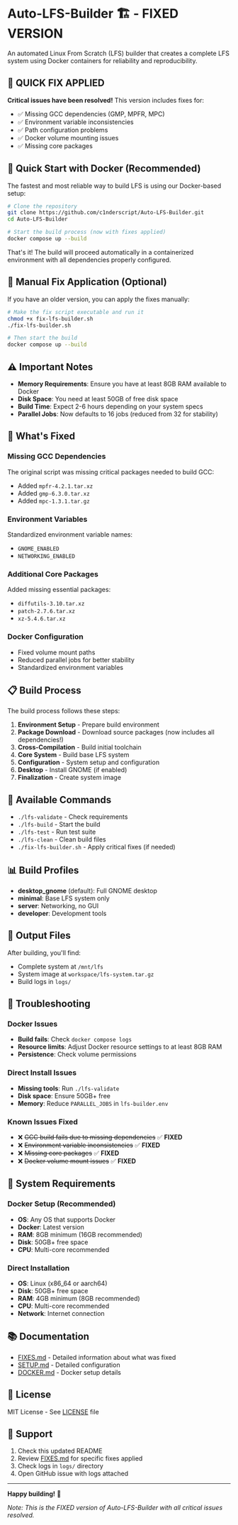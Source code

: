 # Auto-LFS-Builder 🏗️ - FIXED VERSION

An automated Linux From Scratch (LFS) builder that creates a complete LFS system using Docker containers for reliability and reproducibility.

## 🚀 QUICK FIX APPLIED

**Critical issues have been resolved!** This version includes fixes for:
- ✅ Missing GCC dependencies (GMP, MPFR, MPC)
- ✅ Environment variable inconsistencies  
- ✅ Path configuration problems
- ✅ Docker volume mounting issues
- ✅ Missing core packages

## 🐳 Quick Start with Docker (Recommended)

The fastest and most reliable way to build LFS is using our Docker-based setup:

```bash
# Clone the repository
git clone https://github.com/c1nderscript/Auto-LFS-Builder.git
cd Auto-LFS-Builder

# Start the build process (now with fixes applied)
docker compose up --build
```

That's it! The build will proceed automatically in a containerized environment with all dependencies properly configured.

## 🔧 Manual Fix Application (Optional)

If you have an older version, you can apply the fixes manually:

```bash
# Make the fix script executable and run it
chmod +x fix-lfs-builder.sh
./fix-lfs-builder.sh

# Then start the build
docker compose up --build
```

## ⚠️ Important Notes

- **Memory Requirements**: Ensure you have at least 8GB RAM available to Docker
- **Disk Space**: You need at least 50GB of free disk space
- **Build Time**: Expect 2-6 hours depending on your system specs
- **Parallel Jobs**: Now defaults to 16 jobs (reduced from 32 for stability)

## 🎯 What's Fixed

### Missing GCC Dependencies
The original script was missing critical packages needed to build GCC:
- Added `mpfr-4.2.1.tar.xz`
- Added `gmp-6.3.0.tar.xz`  
- Added `mpc-1.3.1.tar.gz`

### Environment Variables
Standardized environment variable names:
- `GNOME_ENABLED`
- `NETWORKING_ENABLED`

### Additional Core Packages
Added missing essential packages:
- `diffutils-3.10.tar.xz`
- `patch-2.7.6.tar.xz`
- `xz-5.4.6.tar.xz`

### Docker Configuration
- Fixed volume mount paths
- Reduced parallel jobs for better stability
- Standardized environment variables

## 📋 Build Process

The build process follows these steps:

1. **Environment Setup** - Prepare build environment
2. **Package Download** - Download source packages (now includes all dependencies!)
3. **Cross-Compilation** - Build initial toolchain
4. **Core System** - Build base LFS system
5. **Configuration** - System setup and configuration
6. **Desktop** - Install GNOME (if enabled)
7. **Finalization** - Create system image

## 🔧 Available Commands

- `./lfs-validate` - Check requirements
- `./lfs-build` - Start the build
- `./lfs-test` - Run test suite
- `./lfs-clean` - Clean build files
- `./fix-lfs-builder.sh` - Apply critical fixes (if needed)

## 📊 Build Profiles

- **desktop_gnome** (default): Full GNOME desktop
- **minimal**: Base LFS system only
- **server**: Networking, no GUI
- **developer**: Development tools

## 📝 Output Files

After building, you'll find:
- Complete system at `/mnt/lfs`
- System image at `workspace/lfs-system.tar.gz`
- Build logs in `logs/`

## 🐛 Troubleshooting

### Docker Issues
- **Build fails**: Check `docker compose logs`
- **Resource limits**: Adjust Docker resource settings to at least 8GB RAM
- **Persistence**: Check volume permissions

### Direct Install Issues
- **Missing tools**: Run `./lfs-validate`
- **Disk space**: Ensure 50GB+ free
- **Memory**: Reduce `PARALLEL_JOBS` in `lfs-builder.env`

### Known Issues Fixed
- ❌ ~~GCC build fails due to missing dependencies~~ ✅ **FIXED**
- ❌ ~~Environment variable inconsistencies~~ ✅ **FIXED**
- ❌ ~~Missing core packages~~ ✅ **FIXED**
- ❌ ~~Docker volume mount issues~~ ✅ **FIXED**

## 🚀 System Requirements

### Docker Setup (Recommended)
- **OS**: Any OS that supports Docker
- **Docker**: Latest version
- **RAM**: 8GB minimum (16GB recommended)
- **Disk**: 50GB+ free space
- **CPU**: Multi-core recommended

### Direct Installation
- **OS**: Linux (x86_64 or aarch64)
- **Disk**: 50GB+ free space
- **RAM**: 4GB minimum (8GB recommended)
- **CPU**: Multi-core recommended
- **Network**: Internet connection

## 📚 Documentation

- [FIXES.md](FIXES.md) - Detailed information about what was fixed
- [SETUP.md](SETUP.md) - Detailed configuration
- [DOCKER.md](DOCKER.md) - Docker setup details

## 📄 License

MIT License - See [LICENSE](LICENSE) file

## 🤝 Support

1. Check this updated README
2. Review [FIXES.md](FIXES.md) for specific fixes applied
3. Check logs in `logs/` directory
4. Open GitHub issue with logs attached

---

**Happy building!** 🎉

*Note: This is the FIXED version of Auto-LFS-Builder with all critical issues resolved.*

